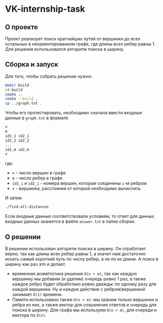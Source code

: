 # VK-internship-task

## О проекте

Проект реализует поиск кратчайших путей от вершинки до всех остальных в неориентированном графе, где длины всех ребер равны 1. Для решения использовался алгоритм поиска в ширину.

## Сборка и запуск
Для того, чтобы собрать решение нужно:
```bash
mkdir build
cd build
cmake ..
cmake --build .
cp ../graph.txt .
```
Чтобы его протестировать, необходимо сначала ввести входные данные в `graph.txt` в формате 
```bash
n
m
id1_1 id2_1
id1_2 id2_2
...
id1_m id2_m
v
```
где: 
- `n` - число вершин в графе
- `m` - число ребер в графе
- `id1_i` и `id2_i` - номера вершин, которые соединены `i`-м ребром
- `v` - вершинка, расстояния от которой необходимо вычислить

И затем 
```bash
./find-all-distances
```

Если входные данные соответствовали условиям, то ответ для данных входных данных окажется в файле `answer.txt` в папке сборки.

## О решении

В решении использован алгоритм поиска в ширину. Он отработает верно, так как длины всех ребер равны 1, а значит нам достаточно искать самый короткий путь по числу ребер, а не по их длине. А поиск в ширину как раз это и делает.
- временная асимптотика решения `O(n + m)`, так как 
каждую вершинку мы добавим (и удалим) очередь ровно 1 раз, а также каждое ребро будет обработано ровно дважды: по одному разу для каждой вершинки. Ну и каждое действие с ребром/вершинкой занимает `O(1)` времени.
- Памяти использовано также `O(n + m)`: мы храним только вершинки и ребра из них, а также вектор для сохранения ответов и очередь для поиска в ширину. Для графа мы используем `O(n + m)`, для очереди и вектора по `O(n)`.

